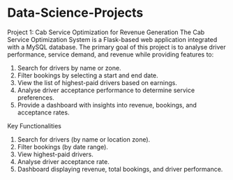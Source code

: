 # Data-Science-Projects
Project 1: Cab Service Optimization for Revenue Generation
The Cab Service Optimization System is a Flask-based web application integrated with a MySQL database. The primary goal of this project is to analyse driver performance, service demand, and revenue while providing features to:
1. Search for drivers by name or zone.
2. Filter bookings by selecting a start and end date.
3. View the list of highest-paid drivers based on earnings.
4. Analyse driver acceptance performance to determine service preferences.
5. Provide a dashboard with insights into revenue, bookings, and acceptance rates.

Key Functionalities
1. Search for drivers (by name or location zone).
2. Filter bookings (by date range).
3. View highest-paid drivers.
4. Analyse driver acceptance rate.
5. Dashboard displaying revenue, total bookings, and driver performance.
   
